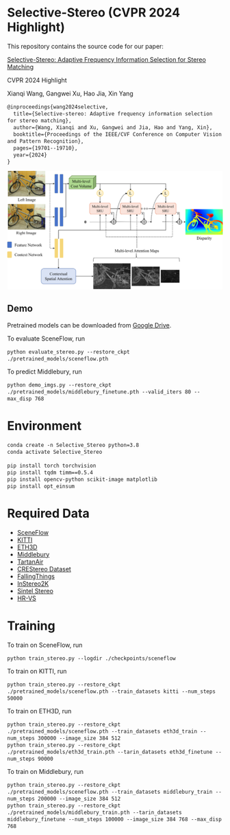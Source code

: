 # Selective-Stereo (CVPR 2024 Highlight)

This repository contains the source code for our paper: 

[Selective-Stereo: Adaptive Frequency Information Selection for Stereo Matching](https://openaccess.thecvf.com/content/CVPR2024/papers/Wang_Selective-Stereo_Adaptive_Frequency_Information_Selection_for_Stereo_Matching_CVPR_2024_paper.pdf)

CVPR 2024 Highlight

Xianqi Wang, Gangwei Xu, Hao Jia, Xin Yang

```
@inproceedings{wang2024selective,
  title={Selective-stereo: Adaptive frequency information selection for stereo matching},
  author={Wang, Xianqi and Xu, Gangwei and Jia, Hao and Yang, Xin},
  booktitle={Proceedings of the IEEE/CVF Conference on Computer Vision and Pattern Recognition},
  pages={19701--19710},
  year={2024}
}
```

![Overview](./Selective-RAFT/Selective-RAFT.png)

## Demo

Pretrained models can be downloaded from [Google Drive](https://drive.google.com/drive/folders/1HwwGicI9f_WWOdjh3t5l6l4cn64zr_V5?usp=sharing).

To evaluate SceneFlow, run

```
python evaluate_stereo.py --restore_ckpt ./pretrained_models/sceneflow.pth
```

To predict Middlebury, run

```
python demo_imgs.py --restore_ckpt ./pretrained_models/middlebury_finetune.pth --valid_iters 80 --max_disp 768
```

# Environment

```
conda create -n Selective_Stereo python=3.8
conda activate Selective_Stereo

pip install torch torchvision
pip install tqdm timm==0.5.4
pip install opencv-python scikit-image matplotlib
pip install opt_einsum
```

# Required Data

* [SceneFlow](https://lmb.informatik.uni-freiburg.de/resources/datasets/SceneFlowDatasets.en.html)
* [KITTI](https://www.cvlibs.net/datasets/kitti/eval_scene_flow.php?benchmark=stereo)
* [ETH3D](https://www.eth3d.net/datasets)
* [Middlebury](https://vision.middlebury.edu/stereo/submit3/)
* [TartanAir](https://github.com/castacks/tartanair_tools)
* [CREStereo Dataset](https://github.com/megvii-research/CREStereo)
* [FallingThings](https://research.nvidia.com/publication/2018-06_falling-things-synthetic-dataset-3d-object-detection-and-pose-estimation)
* [InStereo2K](https://github.com/YuhuaXu/StereoDataset)
* [Sintel Stereo](http://sintel.is.tue.mpg.de/stereo)
* [HR-VS](https://drive.google.com/file/d/1SgEIrH_IQTKJOToUwR1rx4-237sThUqX/view)

# Training

To train on SceneFlow, run

```
python train_stereo.py --logdir ./checkpoints/sceneflow
```

To train on KITTI, run

```
python train_stereo.py --restore_ckpt ./pretrained_models/sceneflow.pth --train_datasets kitti --num_steps 50000
```

To train on ETH3D, run

```
python train_stereo.py --restore_ckpt ./pretrained_models/sceneflow.pth --train_datasets eth3d_train --num_steps 300000 --image_size 384 512
python train_stereo.py --restore_ckpt ./pretrained_models/eth3d_train.pth --tarin_datasets eth3d_finetune --num_steps 90000
```

To train on Middlebury, run

```
python train_stereo.py --restore_ckpt ./pretrained_models/sceneflow.pth --train_datasets middlebury_train --num_steps 200000 --image_size 384 512
python train_stereo.py --restore_ckpt ./pretrained_models/middlebury_train.pth --tarin_datasets middlebury_finetune --num_steps 100000 --image_size 384 768 --max_disp 768
```
